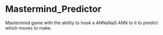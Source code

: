 # Mastermind_Predictor
Mastermind game with the ability to hook a ANNaNaS ANN to it to predict which moves to make.
